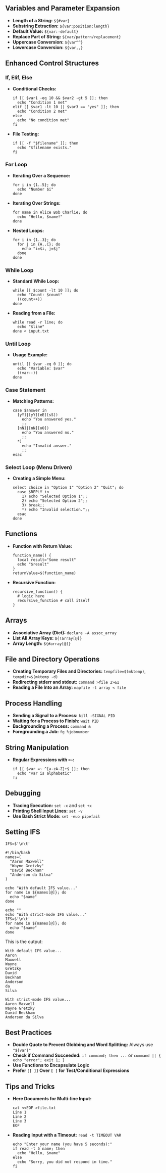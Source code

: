 ## Variables and Parameter Expansion
- **Length of a String:** `${#var}`
- **Substring Extraction:** `${var:position:length}`
- **Default Value:** `${var:-default}`
- **Replace Part of String:** `${var/pattern/replacement}`
- **Uppercase Conversion:** `${var^^}`
- **Lowercase Conversion:** `${var,,}`



## Enhanced Control Structures

### If, Elif, Else
- **Conditional Checks:**
  ```
  if [[ $var1 -eq 10 && $var2 -gt 5 ]]; then
    echo "Condition 1 met"
  elif [[ $var1 -lt 10 || $var3 == "yes" ]]; then
    echo "Condition 2 met"
  else
    echo "No condition met"
  fi
  ```
- **File Testing:**
  ```
  if [[ -f "$filename" ]]; then
    echo "$filename exists."
  fi
  ```

### For Loop
- **Iterating Over a Sequence:**
  ```
  for i in {1..5}; do
    echo "Number $i"
  done
  ```
- **Iterating Over Strings:**
  ```
  for name in Alice Bob Charlie; do
    echo "Hello, $name!"
  done
  ```
- **Nested Loops:**
  ```
  for i in {1..3}; do
    for j in {A..C}; do
      echo "i=$i, j=$j"
    done
  done
  ```

### While Loop
- **Standard While Loop:**
  ```
  while [[ $count -lt 10 ]]; do
    echo "Count: $count"
    ((count++))
  done
  ```
- **Reading from a File:**
  ```
  while read -r line; do
    echo "$line"
  done < input.txt
  ```

### Until Loop
- **Usage Example:**
  ```
  until [[ $var -eq 0 ]]; do
    echo "Variable: $var"
    ((var--))
  done
  ```

### Case Statement
- **Matching Patterns:**
  ```
  case $answer in
    [yY]|[yY][eE][sS])
      echo "You answered yes."
      ;;
    [nN]|[nN][oO])
      echo "You answered no."
      ;;
    *)
      echo "Invalid answer."
      ;;
  esac
  ```

### Select Loop (Menu Driven)
- **Creating a Simple Menu:**
  ```
  select choice in "Option 1" "Option 2" "Quit"; do
    case $REPLY in
      1) echo "Selected Option 1";;
      2) echo "Selected Option 2";;
      3) break;;
      *) echo "Invalid selection.";;
    esac
  done
  ```


## Functions
- **Function with Return Value:**
  ```
  function_name() {
    local result="Some result"
    echo "$result"
  }
  returnValue=$(function_name)
  ```
- **Recursive Function:**
  ```
  recursive_function() {
    # logic here
    recursive_function # call itself
  }
  ```

## Arrays
- **Associative Array (Dict):** `declare -A assoc_array`
- **List All Array Keys:** `${!array[@]}`
- **Array Length:** `${#array[@]}`

## File and Directory Operations
- **Creating Temporary Files and Directories:** `tempfile=$(mktemp)`, `tempdir=$(mktemp -d)`
- **Redirecting stderr and stdout:** `command >file 2>&1`
- **Reading a File Into an Array:** `mapfile -t array < file`

## Process Handling
- **Sending a Signal to a Process:** `kill -SIGNAL PID`
- **Waiting for a Process to Finish:** `wait PID`
- **Backgrounding a Process:** `command &`
- **Foregrounding a Job:** `fg %jobnumber`

## String Manipulation
- **Regular Expressions with `=~`:**
  ```
  if [[ $var =~ ^[a-zA-Z]+$ ]]; then
    echo "var is alphabetic"
  fi
  ```

## Debugging
- **Tracing Execution:** `set -x` and `set +x`
- **Printing Shell Input Lines:** `set -v`
- **Use Bash Strict Mode:** `set -euo pipefail`
## Setting IFS
```
IFS=$'\n\t'
```
```
#!/bin/bash
names=(
  "Aaron Maxwell"
  "Wayne Gretzky"
  "David Beckham"
  "Anderson da Silva"
)

echo "With default IFS value..."
for name in ${names[@]}; do
  echo "$name"
done

echo ""
echo "With strict-mode IFS value..."
IFS=$'\n\t'
for name in ${names[@]}; do
  echo "$name"
done
```
This is the output:
```
With default IFS value...
Aaron
Maxwell
Wayne
Gretzky
David
Beckham
Anderson
da
Silva

With strict-mode IFS value...
Aaron Maxwell
Wayne Gretzky
David Beckham
Anderson da Silva
```

## Best Practices
- **Double Quote to Prevent Globbing and Word Splitting:** Always use `"${var}"`
- **Check if Command Succeeded:** `if command; then ...` or `command || { echo "error"; exit 1; }`
- **Use Functions to Encapsulate Logic**
- **Prefer `[[ ]]` Over `[ ]` for Test/Conditional Expressions**

## Tips and Tricks
- **Here Documents for Multi-line Input:**
  ```
  cat <<EOF >file.txt
  Line 1
  Line 2
  Line 3
  EOF
  ```
- **Reading Input with a Timeout:** `read -t TIMEOUT VAR`
  ```
  echo "Enter your name (you have 5 seconds):"
  if read -t 5 name; then
    echo "Hello, $name"
  else
    echo "Sorry, you did not respond in time."
  fi
  ```
